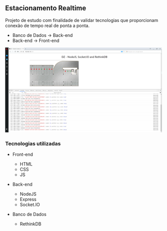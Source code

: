 ## Estacionamento Realtime

Projeto de estudo com finalidade de validar tecnologias que proporcionam conexão de tempo real de ponta a ponta.

* Banco de Dados -> Back-end
* Back-end -> Front-end

![img](https://raw.githubusercontent.com/douglaszuqueto/estacionamento-realtime/master/estacionamento.PNG)

### Tecnologias utilizadas

* Front-end
  * HTML
  * CSS
  * JS
* Back-end
  * NodeJS
  * Express
  * Socket.IO

* Banco de Dados
  * RethinkDB

